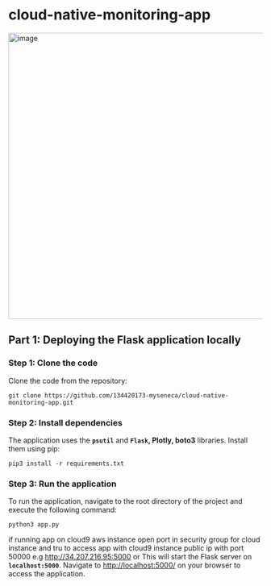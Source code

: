 # cloud-native-monitoring-app
<img width="568" alt="image" src="https://github.com/134420173-myseneca/cloud-native-monitoring-app/assets/39117847/76ce0bd1-5d71-44c2-9582-0fa205cfabae">

## **Part 1: Deploying the Flask application locally**

### **Step 1: Clone the code**

Clone the code from the repository:

```
git clone https://github.com/134420173-myseneca/cloud-native-monitoring-app.git
```

### **Step 2: Install dependencies**

The application uses the **`psutil`** and **`Flask`, Plotly, boto3** libraries. Install them using pip:

```
pip3 install -r requirements.txt
```

### **Step 3: Run the application**

To run the application, navigate to the root directory of the project and execute the following command:

```
python3 app.py
```
if running app on  cloud9 aws instance open port in security group for cloud instance and tru to access app with cloud9 instance public ip with port 50000 e.g http://34.207.216.95:5000
or
This will start the Flask server on **`localhost:5000`**. Navigate to [http://localhost:5000/](http://localhost:5000/) on your browser to access the application.
